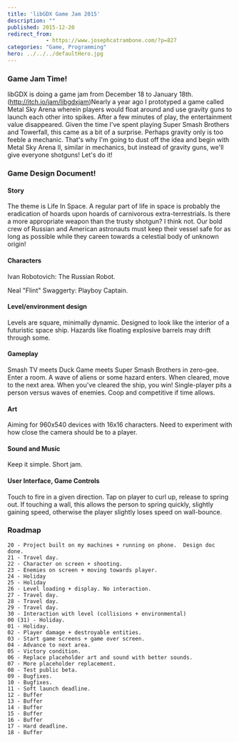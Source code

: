 ```yaml
---
title: 'libGDX Game Jam 2015'
description: ""
published: 2015-12-20
redirect_from: 
            - https://www.josephcatrambone.com/?p=827
categories: "Game, Programming"
hero: ../../../defaultHero.jpg
---
```

### Game Jam Time!

libGDX is doing a game jam from December 18 to January 18th. (http://itch.io/jam/libgdxjam)Nearly a year ago I prototyped a game called Metal Sky Arena wherein players would float around and use gravity guns to launch each other into spikes. After a few minutes of play, the entertainment value disappeared. Given the time I've spent playing Super Smash Brothers and Towerfall, this came as a bit of a surprise. Perhaps gravity only is too feeble a mechanic. That's why I'm going to dust off the idea and begin with Metal Sky Arena II, similar in mechanics, but instead of gravity guns, we'll give everyone shotguns! Let's do it!

### Game Design Document!

#### Story

The theme is Life In Space. A regular part of life in space is probably the eradication of hoards upon hoards of carnivorous extra-terrestrials. Is there a more appropriate weapon than the trusty shotgun? I think not. Our bold crew of Russian and American astronauts must keep their vessel safe for as long as possible while they careen towards a celestial body of unknown origin!

#### Characters

Ivan Robotovich: The Russian Robot.

<!-- Ivan was an impoverished child born at the end of the Second Age of the Soviet Republic.  He was a quiet, unsocial child with only a small, stray dog named Laika.  One day, Laika is taken by the space agency for tests in their new capsule.  He's heartbroken.  Another boy by the name of Dima notices his sadness and does his best to console him.  This spawns a friendship which grows into a romance.  The Russian government does not tolerate well homosexuality, and Ivan is given the choice: take part in an experimental procedure to become less man and more machine or be destroyed.  -->

Neal "Flint" Swaggerty: Playboy Captain.

<!-- -->

#### Level/environment design

Levels are square, minimally dynamic. Designed to look like the interior of a futuristic space ship. Hazards like floating explosive barrels may drift through some.

#### Gameplay

Smash TV meets Duck Game meets Super Smash Brothers in zero-gee. Enter a room. A wave of aliens or some hazard enters. When cleared, move to the next area. When you've cleared the ship, you win! Single-player pits a person versus waves of enemies. Coop and competitive if time allows.

#### Art

Aiming for 960x540 devices with 16x16 characters. Need to experiment with how close the camera should be to a player.

#### Sound and Music

Keep it simple. Short jam.

#### User Interface, Game Controls

Touch to fire in a given direction. Tap on player to curl up, release to spring out. If touching a wall, this allows the person to spring quickly, slightly gaining speed, otherwise the player slightly loses speed on wall-bounce.

### Roadmap

```
20 - Project built on my machines + running on phone.  Design doc done.
21 - Travel day.
22 - Character on screen + shooting.
23 - Enemies on screen + moving towards player.
24 - Holiday
25 - Holiday
26 - Level loading + display. No interaction.
27 - Travel day.
28 - Travel day.
29 - Travel day.
30 - Interaction with level (collisions + environmental)
00 (31) - Holiday.
01 - Holiday.
02 - Player damage + destroyable entities.
03 - Start game screens + game over screen.
04 - Advance to next area.
05 - Victory condition.
06 - Replace placeholder art and sound with better sounds.
07 - More placeholder replacement.
08 - Test public beta.
09 - Bugfixes.
10 - Bugfixes.
11 - Soft launch deadline.
12 - Buffer
13 - Buffer
14 - Buffer
15 - Buffer
16 - Buffer
17 - Hard deadline.
18 - Buffer
```
